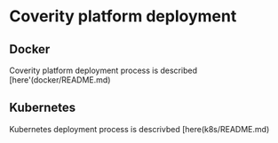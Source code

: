 # Coverity platform deployment

## Docker 

Coverity platform deployment process is described [here'(docker/README.md)

## Kubernetes

Kubernetes deployment process is descrivbed [here(k8s/README.md)

